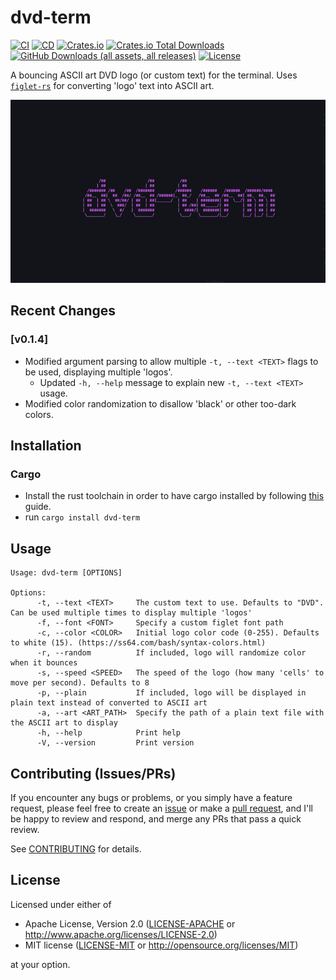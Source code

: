 # dvd-term 

[![CI](https://github.com/alefnull/dvd-term/workflows/CI/badge.svg)](https://github.com/alefnull/dvd-term/actions)
[![CD](https://github.com/alefnull/dvd-term/workflows/CD/badge.svg)](https://github.com/alefnull/dvd-term/actions)
[![Crates.io](https://img.shields.io/crates/v/dvd-term.svg)](https://crates.io/crates/dvd-term)
[![Crates.io Total Downloads](https://img.shields.io/crates/d/dvd-term?label=crates.io%20downloads)](https://crates.io/crates/dvd-term)
[![GitHub Downloads (all assets, all releases)](https://img.shields.io/github/downloads/alefnull/dvd-term/total?label=github%20downloads)](https://github.com/alefnull/dvd-term/releases)
[![License](https://img.shields.io/crates/l/dvd-term)](https://img.shields.io/github/actions/workflow/status/alefnull/dvd-term/cd?label=build)

A bouncing ASCII art DVD logo (or custom text) for the terminal. Uses [`figlet-rs`](https://crates.io/crates/figlet-rs) for converting 'logo' text into ASCII art.

![example gif](dvd-term.gif)

## Recent Changes

### [v0.1.4]

* Modified argument parsing to allow multiple `-t, --text <TEXT>` flags to be used, displaying multiple 'logos'.
    * Updated `-h, --help` message to explain new `-t, --text <TEXT>` usage.
* Modified color randomization to disallow 'black' or other too-dark colors.

## Installation

### Cargo

* Install the rust toolchain in order to have cargo installed by following
  [this](https://www.rust-lang.org/tools/install) guide.
* run `cargo install dvd-term`

## Usage

```
Usage: dvd-term [OPTIONS]

Options:
      -t, --text <TEXT>     The custom text to use. Defaults to "DVD". Can be used multiple times to display multiple 'logos'
      -f, --font <FONT>     Specify a custom figlet font path
      -c, --color <COLOR>   Initial logo color code (0-255). Defaults to white (15). (https://ss64.com/bash/syntax-colors.html)
      -r, --random          If included, logo will randomize color when it bounces
      -s, --speed <SPEED>   The speed of the logo (how many 'cells' to move per second). Defaults to 8
      -p, --plain           If included, logo will be displayed in plain text instead of converted to ASCII art
      -a, --art <ART_PATH>  Specify the path of a plain text file with the ASCII art to display
      -h, --help            Print help
      -V, --version         Print version
```

## Contributing (Issues/PRs)

If you encounter any bugs or problems, or you simply have a feature request, please feel free to create an [issue](https://github.com/alefnull/dvd-term/issues) or make a [pull request](https://github.com/alefnull/dvd-term/pulls), and I'll be happy to review and respond, and merge any PRs that pass a quick review.

See [CONTRIBUTING](CONTRIBUTING.md) for details.

## License

Licensed under either of

 * Apache License, Version 2.0
   ([LICENSE-APACHE](LICENSE-APACHE) or http://www.apache.org/licenses/LICENSE-2.0)
 * MIT license
   ([LICENSE-MIT](LICENSE-MIT) or http://opensource.org/licenses/MIT)

at your option.
